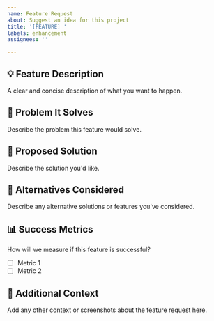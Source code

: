 ```yaml
---
name: Feature Request
about: Suggest an idea for this project
title: '[FEATURE] '
labels: enhancement
assignees: ''

---
```


## 💡 Feature Description
A clear and concise description of what you want to happen.

## 🎯 Problem It Solves
Describe the problem this feature would solve.

## 🔧 Proposed Solution
Describe the solution you'd like.

## 🔄 Alternatives Considered
Describe any alternative solutions or features you've considered.

## 📊 Success Metrics
How will we measure if this feature is successful?
- [ ] Metric 1
- [ ] Metric 2

## 📝 Additional Context
Add any other context or screenshots about the feature request here.